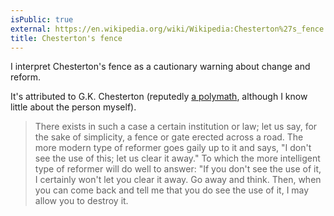 ```yaml
---
isPublic: true
external: https://en.wikipedia.org/wiki/Wikipedia:Chesterton%27s_fence
title: Chesterton's fence
---
```


I interpret Chesterton's fence as a cautionary warning about change and reform.

It's attributed to G.K. Chesterton (reputedly [a polymath](https://fs.blog/2020/03/chestertons-fence/), although I know little about the person myself).

> There exists in such a case a certain institution or law; let us say, for the sake of simplicity, a fence or gate erected across a road. The more modern type of reformer goes gaily up to it and says, "I don't see the use of this; let us clear it away." To which the more intelligent type of reformer will do well to answer: "If you don't see the use of it, I certainly won't let you clear it away. Go away and think. Then, when you can come back and tell me that you do see the use of it, I may allow you to destroy it.

